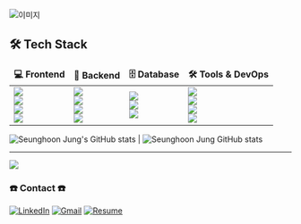 ![이미지](https://capsule-render.vercel.app/api?type=blur&height=300&color=gradient&text=seuthootDev's%20GitHub&fontColor=c16ff6)
<br>
<h2>🛠️ Tech Stack</h2>
<table style="border: none;">
  <thead>
    <tr>
      <th style="border: none; text-align: left;">💻 Frontend</th>
      <th style="border: none; text-align: left;">🔧 Backend</th>
      <th style="border: none; text-align: left;">🗄️ Database</th>
      <th style="border: none; text-align: left;">🛠️ Tools & DevOps</th>
    </tr>
  </thead>
  <tbody>
    <tr>
      <td style="border: none;">
        <div><img src="https://img.shields.io/badge/React-61DAFB?style=flat-square&logo=React&logoColor=black" /></div>
<!--         <div><img src="https://img.shields.io/badge/React_Native-61DAFB?style=flat-square&logo=React&logoColor=black" /></div> -->
        <div><img src="https://img.shields.io/badge/JavaScript-F7DF1E?style=flat-square&logo=JavaScript&logoColor=black" /></div>
        <div><img src="https://img.shields.io/badge/Tailwind_CSS-38B2AC?style=flat-square&logo=tailwind-css&logoColor=white" /></div>
        <div><img src="https://img.shields.io/badge/Vite-646CFF?style=flat-square&logo=Vite&logoColor=white" /></div>
      </td>
      <td style="border: none;">
        <div><img src="https://img.shields.io/badge/Python-3776AB?style=flat-square&logo=Python&logoColor=white" /></div>
        <div><img src="https://img.shields.io/badge/FastAPI-009688?style=flat-square&logo=FastAPI&logoColor=white" /></div>
        <div><img src="https://img.shields.io/badge/Node.js-339933?style=flat-square&logo=nodedotjs&logoColor=white" /></div>
        <div><img src="https://img.shields.io/badge/Next.js-000000?style=flat-square&logo=nextdotjs&logoColor=white" /></div>
      </td>
      <td style="border: none;">
        <div><img src="https://img.shields.io/badge/MySQL-4479A1?style=flat-square&logo=MySQL&logoColor=white" /></div>
        <div><img src="https://img.shields.io/badge/MongoDB-47A248?style=flat-square&logo=MongoDB&logoColor=white" /></div>
        <div><img src="https://img.shields.io/badge/MongoDB_Atlas-47A248?style=flat-square&logo=MongoDB&logoColor=white" /></div>
      </td>
      <td style="border: none;">
        <div><img src="https://img.shields.io/badge/Ubuntu-E95420?style=flat-square&logo=Ubuntu&logoColor=white" /></div>
        <div><img src="https://img.shields.io/badge/Docker-2496ED?style=flat-square&logo=Docker&logoColor=white" /></div>
        <div><img src="https://img.shields.io/badge/AWS-232F3E?style=flat-square&logo=AmazonAWS&logoColor=white" /></div>
        <div><img src="https://img.shields.io/badge/Git-F05032?style=flat-square&logo=Git&logoColor=white" /></div>
      </td>
    </tr>
  </tbody>
</table>



![Seunghoon Jung's GitHub stats](https://github-readme-stats.vercel.app/api?username=seuthootDev&show_icons=true&theme=transparent) | ![Seunghoon Jung GitHub stats](https://github-readme-stats.vercel.app/api/top-langs/?username=seuthootdev&layout=compact&langs_count=10)


<!--
[![Check out seuthootDev's profile on stardev.io](https://stardev.io/developers/seuthootDev/badge/languages/locality.svg)](https://stardev.io/developers/seuthootDev)
-->




---------------------------------------------------------------------------------------------
<a href="https://github.com/devxb/gitanimals">
  <img src="https://render.gitanimals.org/farms/seuthootDev"/>
</a>

### ☎️ Contact ☎️
[![LinkedIn](https://custom-icon-badges.demolab.com/badge/LinkedIn-0A66C2?logo=linkedin-white&logoColor=fff)](https://www.linkedin.com/in/seunghoon-jung-38b270335/)
[![Gmail](https://img.shields.io/badge/Gmail-D14836?logo=gmail&logoColor=white)](mailto:seuthootdev@gmail.com)
[![Resume](https://img.shields.io/badge/Resume-Available-blue)](https://resume-jungseunghoon.vercel.app/)
